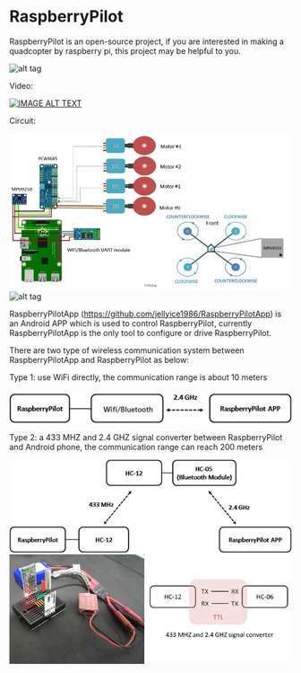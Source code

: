 # RaspberryPilot

RaspberryPilot is an open-source project, if you are interested in making a quadcopter by raspberry pi, this project may be helpful to you. 

![alt tag](https://github.com/jellyice1986/photo/blob/master/Raspberry%20pilot.jpg)

Video:

[![IMAGE ALT TEXT](http://img.youtube.com/vi/4zcs5jSWBII/0.jpg)](http://www.youtube.com/watch?v=4zcs5jSWBII)

Circuit:

![alt tag](https://github.com/jellyice1986/photo/blob/master/circuit.jpg)
![alt tag](https://github.com/jellyice1986/photo/blob/master/raspberry%20pilot%20B.jpg)

RaspberryPilotApp (https://github.com/jellyice1986/RaspberryPilotApp) is an Android APP which is used to control RaspberryPilot, currently RaspberryPilotApp is the only tool to configure or drive RaspberryPilot.

There are two type of wireless communication system between RaspberryPilotApp and RaspberryPilot as below:

Type 1: use WiFi directly, the communication range is about 10 meters
 
![alt tag](https://github.com/jellyice1986/photo/blob/master/Radio%20Type%201.png)

Type 2: a 433 MHZ and 2.4 GHZ signal converter between RaspberryPilot and Android phone, the communication range can reach 200 meters 

![alt tag](https://github.com/jellyice1986/photo/blob/master/Radio%20Type%202.png)
![alt tag](https://github.com/jellyice1986/photo/blob/master/signal_converter.png)




